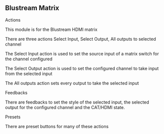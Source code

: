 ## Blustream Matrix

Actions 

This module is for the Blustream HDMI matrix

There are three actions Select Input, Select Output, All outputs to selected channel

The Select Input action is used to set the source input of a matrix switch for the channel configured

The Select Output action is used to set the configured channel to take input from the selected input

The All outputs action sets every output to take the selected input

Feedbacks

There are feedbacks to set the style of the selected input, the selected output for the configured channel and the CAT/HDMI state.

Presets

There are preset buttons for many of these actions
